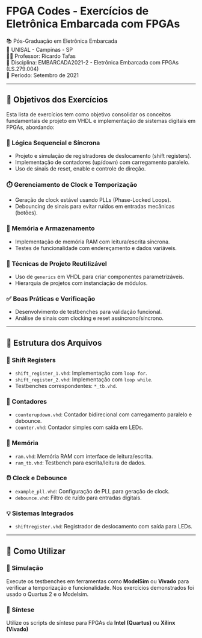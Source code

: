 # FPGA Codes - Exercícios de Eletrônica Embarcada com FPGAs

📚 Pós-Graduação em Eletrônica Embarcada  
🏫 UNISAL - Campinas - SP  
👨‍🏫 Professor: Ricardo Tafas  
📘 Disciplina: EMBARCADA2021-2 - Eletrônica Embarcada com FPGAs (LS.279.004)  
📆 Período: Setembro de 2021  

---

## 🎯 Objetivos dos Exercícios

Esta lista de exercícios tem como objetivo consolidar os conceitos fundamentais de projeto em VHDL e implementação de sistemas digitais em FPGAs, abordando:

### 🔁 Lógica Sequencial e Síncrona
- Projeto e simulação de registradores de deslocamento (shift registers).
- Implementação de contadores (up/down) com carregamento paralelo.
- Uso de sinais de reset, enable e controle de direção.

### ⏱️ Gerenciamento de Clock e Temporização
- Geração de clock estável usando PLLs (Phase-Locked Loops).
- Debouncing de sinais para evitar ruídos em entradas mecânicas (botões).

### 🧠 Memória e Armazenamento
- Implementação de memória RAM com leitura/escrita síncrona.
- Testes de funcionalidade com endereçamento e dados variáveis.

### 🔧 Técnicas de Projeto Reutilizável
- Uso de `generics` em VHDL para criar componentes parametrizáveis.
- Hierarquia de projetos com instanciação de módulos.

### ✅ Boas Práticas e Verificação
- Desenvolvimento de testbenches para validação funcional.
- Análise de sinais com clocking e reset assíncrono/síncrono.

---

## 📁 Estrutura dos Arquivos

### 🔄 Shift Registers
- `shift_register_1.vhd`: Implementação com `loop for`.
- `shift_register_2.vhd`: Implementação com `loop while`.
- Testbenches correspondentes: `*_tb.vhd`.

### 🔢 Contadores
- `counterupdown.vhd`: Contador bidirecional com carregamento paralelo e debounce.
- `counter.vhd`: Contador simples com saída em LEDs.

### 💾 Memória
- `ram.vhd`: Memória RAM com interface de leitura/escrita.
- `ram_tb.vhd`: Testbench para escrita/leitura de dados.

### ⏰ Clock e Debounce
- `example_pll.vhd`: Configuração de PLL para geração de clock.
- `debounce.vhd`: Filtro de ruído para entradas digitais.

### 💡 Sistemas Integrados
- `shiftregister.vhd`: Registrador de deslocamento com saída para LEDs.

---

## 🚀 Como Utilizar

### 🔬 Simulação
Execute os testbenches em ferramentas como **ModelSim** ou **Vivado** para verificar a temporização e funcionalidade. Nos exercícios demonstrados foi usado o Quartus 2 e o Modelsim.

### 🧵 Síntese
Utilize os scripts de síntese para FPGAs da **Intel (Quartus)** ou **Xilinx (Vivado)**
